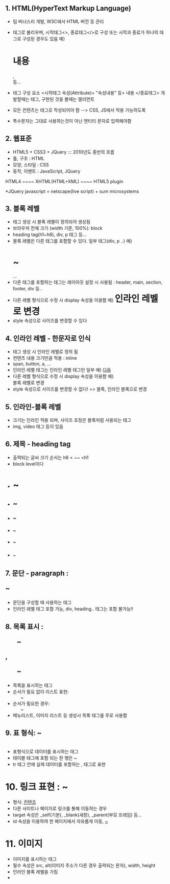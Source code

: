 ## 1. HTML(HyperText Markup Language)
- 팀 버너스리 개발, W3C에서 HTML 버전 등 관리
- 태그로 불리우며, 시작태그<>, 종료태그</>로 구성
  또는 시작과 종료가 하나의 태그로 구성된 경우도 있음
  예) <h1>내용</h1>, <br/> 등...
- 태그 구성 요소
  <시작태그 속성(Attribute)= "속성내용" 등> 내용 </종료태그>
개발할때는 태그, 구현된 것을 볼때는 엘리먼트

- 모든 컨텐츠는 태그로 작성되어야 함 --> CSS, JS에서 적용 가능하도록

- 특수문자는 그대로 사용하는것이 아닌 엔티티 문자로 입력해야함

## 2. 웹표준
- HTML5 + CSS3 + JQuery ::: 2010년도 중반의 흐름
- 틀, 구조 : HTML
- 모양, 스타일 : CSS
- 동작, 이벤트 : JavaScript, JQuery

HTML4 ~~~~ XHTML(HTML+XML) ~~~~ HTML5
plugin

*JQuery
javascript = netscape(live script) + sum microsystems

## 3. 블록 레벨
- 태그 생성 시 블록 레벨이 정의되어 생성됨
- 브라우저 전체 크기 (width 기준, 100%): block
- heading tag(h1~h6), div, p 태그 등...
- 블록 레벨은 다른 태그를 포함할 수 있다. 일부 태그(div, p ..)
  예) <div>
            <h1>~</h1>
            ...
      </div>
- 다른 태그를 포함하는 태그는 레이아웃 설정 시 사용됨
 : header, main, section, footer, div 등..
- 다른 레벨 형식으로 수정 시 display 속성을 이용함
  예) <h1 style = "display:inline">인라인 레벨로 변경</h1>
- style 속성으로 사이즈를 변경할 수 있다

## 4. 인라인 레벨 - 한문자로 인식
- 태그 생성 시 인라인 레벨로 정의 됨
- 컨텐츠 내용 크기만큼 적용 : inline
- span, button, a, ...
- 인라인 레벨 태그는 인라인 레벨 태그만 일부
 예) <span><a href="">다음</a></span>
- 다른 레벨 형식으로 수정 시 display 속성을 이용함
 예) <span style = "display:block;">블록 레벨로 변경</span>
- style 속성으로 사이즈를 변경할 수 없다! => 블록, 인라인 블록으로 변경

## 5. 인라인-블록 레벨
- 크기는 인라인 적용 되며, 사이즈 조정은 블록처럼 사용되는 태그
- img, video 태그 등이 있음

## 6. 제목 - heading tag
- 출력되는 글씨 크기 순서는 h6 < ~~ <h1
- block level이다
- <h1>~</h1>
- <h2>~</h2>
- <h3>~</h3>
- <h4>~</h4>
- <h5>~</h5>
- <h6>~</h6>

## 7. 문단 - paragraph : <p>~</p>
- 문단을 구성할 때 사용하는 태그
- 인라인 레벨 태그 포함 가능, div, heading.. 태그는 포함 불가능!!

## 8. 목록 표시 : <ul>~</ul>, <ol>~</ol>
- 목록을 표시하는 태그
- 순서가 필요 없이 리스트 표현: <ul>~</ul>
- 순서가 필요한 경우: <ol>~</ol>
- 메뉴리스트, 이미지 리스트 등 생성시 목록 태그를 주로 사용함

## 9. 표 형식: <table> ~ </table>
- 표형식으로 데이터를 표시하는 태그
- 테이블 태그에 포함 되는 한 행은 <tr>~</tr>
- tr 태그 안에 실제 데이터를 포함하는 <th>, <td> 태그로 표현

# 10. 링크 표현<Anchor> : <a>~</a>
- 형식: <a href="절대/상대 경로"> 컨텐츠 </a>
- 다른 사이트나 페이지로 링크를 통해 이동하는 경우
- target 속성은 _self(기본), _blank(새창), _parent(부모 프레임) 등...
- id 속성을 이용하여 한 페이지에서 자유롭게 이동, <a href="#아이디"> ~ </a>

# 11. 이미지
- 이미지를 표시하는 태그
- 필수 속성은 src, alt(이미지 주소가 다른 경우 출력되는 문자), width, height
- 인라인 블록 레벨을 가짐
- 